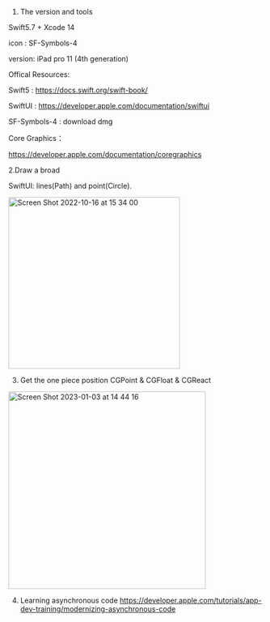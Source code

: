 1. The version and tools

Swift5.7 + Xcode 14

icon : SF-Symbols-4

version: iPad pro 11 (4th generation)

Offical Resources:

Swift5 : https://docs.swift.org/swift-book/

SwiftUI : https://developer.apple.com/documentation/swiftui

SF-Symbols-4 : download dmg

Core Graphics：

https://developer.apple.com/documentation/coregraphics

2.Draw a broad

SwiftUI: lines(Path) and point(Circle).

<img width="339" alt="Screen Shot 2022-10-16 at 15 34 00" src="https://user-images.githubusercontent.com/100770743/196061652-38b8b9ec-32dd-42d3-9337-ce61c50d8e04.png">

3. Get the one piece position
CGPoint & CGFloat & CGReact
<img width="390" alt="Screen Shot 2023-01-03 at 14 44 16" src="https://user-images.githubusercontent.com/100770743/210453696-3b138711-f5a8-4f23-b160-c17381b48a23.png">

4. Learning asynchronous code
https://developer.apple.com/tutorials/app-dev-training/modernizing-asynchronous-code
